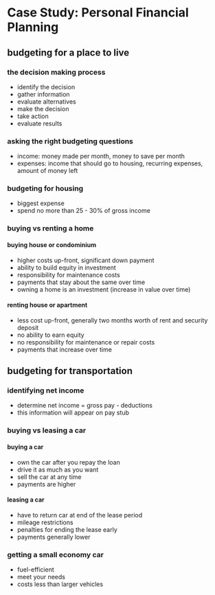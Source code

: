 # Case Study: Personal Financial Planning


## budgeting for a place to live

### the decision making process
* identify the decision
* gather information
* evaluate alternatives
* make the decision
* take action
* evaluate results

### asking the right budgeting questions
* income: money made per month, money to save per month
* expenses: income that should go to housing, recurring expenses, amount of money left

### budgeting for housing
* biggest expense
* spend no more than 25 - 30% of gross income

### buying vs renting a home
#### buying house or condominium
* higher costs up-front, significant down payment
* ability to build equity in investment
* responsibility for maintenance costs
* payments that stay about the same over time
* owning a home is an investment (increase in value over time)
#### renting house or apartment
* less cost up-front, generally two months worth of rent and security deposit
* no ability to earn equity
* no responsibility for maintenance or repair costs
* payments that increase over time


## budgeting for transportation

### identifying net income
* determine net income = gross pay - deductions
* this information will appear on pay stub

### buying vs leasing a car
#### buying a car
* own the car after you repay the loan
* drive it as much as you want
* sell the car at any time
* payments are higher
#### leasing a car
* have to return car at end of the lease period
* mileage restrictions
* penalties for ending the lease early
* payments generally lower

### getting a small economy car
* fuel-efficient
* meet your needs
* costs less than larger vehicles